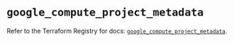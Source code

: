 # `google_compute_project_metadata`

Refer to the Terraform Registry for docs: [`google_compute_project_metadata`](https://registry.terraform.io/providers/hashicorp/google/6.4.0/docs/resources/compute_project_metadata).
